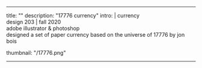 ---

title: ""
description: "17776 currency"
intro: |
 currency <br>
 design 203 | fall 2020 <br>
 adobe illustrator & photoshop <br>
 designed a set of paper currency based on the universe of 17776 by jon bois

thumbnail: "/17776.png"

---